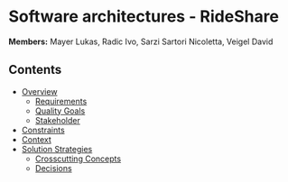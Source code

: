 # Software architectures - RideShare

**Members:**
Mayer Lukas, Radic Ivo, Sarzi Sartori Nicoletta, Veigel David

## Contents
- [Overview](arc42/01_introduction-and-goals.md)
    - [Requirements](arc42/01_introduction-and-goals.md#requirements)
    - [Quality Goals](arc42/01_introduction-and-goals.md#quality-goals)
    - [Stakeholder](arc42/01_introduction-and-goals.md#stakeholder)
- [Constraints](arc42/02_constraints.md)
- [Context](arc42/03_context.md)
- [Solution Strategies](arc42/04_solution_strategies.md)
  - [Crosscutting Concepts](arc42/04_solution_strategies.md#crosscutting-concepts)
  - [Decisions](arc42/04_solution_strategies.md#decisions)

